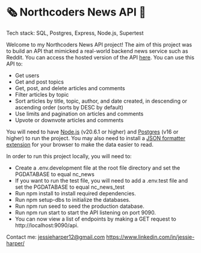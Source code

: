# 🗞️ Northcoders News API 📰

Tech stack: SQL, Postgres, Express, Node.js, Supertest 

Welcome to my Northcoders News API project! The aim of this project was to build an API that mimicked a real-world backend news service such as Reddit. You can access the hosted version of the API [here](https://nc-news-7wgo.onrender.com/api). You can use this API to:

- Get users
- Get and post topics
- Get, post, and delete articles and comments
- Filter articles by topic
- Sort articles by title, topic, author, and date created, in descending or ascending order (sorts by DESC by default)
- Use limits and pagination on articles and comments
- Upvote or downvote articles and comments

You will need to have [Node.js](https://nodejs.org/en/download/current) (v20.6.1 or higher) and [Postgres](https://www.postgresql.org/download/) (v16 or higher) to run the project. You may also need to install a [JSON formatter extension](https://chromewebstore.google.com/detail/json-formatter/bcjindcccaagfpapjjmafapmmgkkhgoa?hl=en) for your browser to make the data easier to read.

In order to run this project locally, you will need to:

- Create a .env.development file at the root file directory and set the PGDATABASE to equal nc_news
- If you want to run the test file, you will need to add a .env.test file and set the PGDATABASE to equal nc_news_test
- Run npm install to install required dependencies.
- Run npm setup-dbs to initialize the databases.
- Run npm run seed to seed the production database.
- Run npm run start to start the API listening on port 9090.
- You can now view a list of endpoints by making a GET request to http://localhost:9090/api.


Contact me:
jessieharper12@gmail.com
https://www.linkedin.com/in/jessie-harper/
